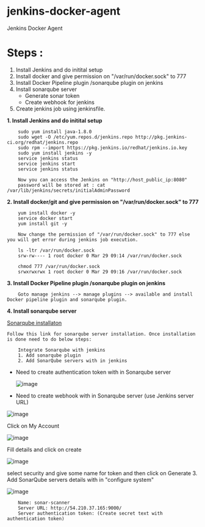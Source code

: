 # jenkins-docker-agent
Jenkins Docker Agent

Steps :
=======
1. Install Jenkins and do initital setup
2. Install docker and give permission on "/var/run/docker.sock" to 777
3. Install Docker Pipeline plugin /sonarqube plugin on jenkins
4. Install sonarqube server
    - Generate sonar token
    - Create webhook for jenkins
5. Create jenkins job using jenkinsfile.

**1. Install Jenkins and do initital setup**

        sudo yum install java-1.8.0
        sudo wget -O /etc/yum.repos.d/jenkins.repo http://pkg.jenkins-ci.org/redhat/jenkins.repo
        sudo rpm --import https://pkg.jenkins.io/redhat/jenkins.io.key
        sudo yum install jenkins -y
        service jenkins status
        service jenkins start
        service jenkins status

        Now you can access the Jenkins on "http://host_public_ip:8080" 
        password will be stored at : cat /var/lib/jenkins/secrets/initialAdminPassword

**2. Install docker/git and give permission on "/var/run/docker.sock" to 777**

        yum install docker -y
        service docker start
        yum install git -y

        Now change the permission of "/var/run/docker.sock" to 777 else you will get error during jenkins job execution.

        ls -ltr /var/run/docker.sock
        srw-rw---- 1 root docker 0 Mar 29 09:14 /var/run/docker.sock

        chmod 777 /var/run/docker.sock
        srwxrwxrwx 1 root docker 0 Mar 29 09:16 /var/run/docker.sock
**3. Install Docker Pipeline plugin /sonarqube plugin on jenkins**

        Goto manage jenkins --> manage plugins --> available and install Docker pipeline plugin and sonarqube plugin.

**4. Install sonarqube server**

  [Sonarqube installaton](./sonarqube-installation.md) 
    
    Follow this link for sonarqube server installation. Once installation is done need to do below steps:

        Integrate Sonarqube with jenkins
        1. Add sonarqube plugin 
        2. Add SonarQube servers with in jenkins
- Need to create authentication token with in Sonarqube server

  ![image](https://user-images.githubusercontent.com/68885738/90910319-bebffd00-e3f4-11ea-8590-c9ae9018973e.png)

- Need to create webhook with in Sonarqube server (use Jenkins server URL)

 ![image](https://user-images.githubusercontent.com/68885738/90953421-06906400-e489-11ea-9f1d-859b3b9fa7b8.png)

  Click on My Account

  ![image](https://user-images.githubusercontent.com/68885738/90910508-0ba3d380-e3f5-11ea-918a-1234e695ba01.png)

  Fill details and click on create

  ![image](https://user-images.githubusercontent.com/68885738/90953480-80285200-e489-11ea-8ec1-0eedb4635efb.png)

  select security and give some name for token and then click on Generate
        3. Add SonarQube servers details with in "configure system"

![image](https://user-images.githubusercontent.com/68885738/90910714-689f8980-e3f5-11ea-889c-68e63b8302ce.png)

        Name: sonar-scanner
        Server URL: http://54.210.37.165:9000/
        Server authentication token: (Create secret text with authentication token)

